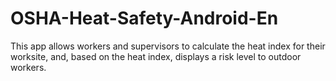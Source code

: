 OSHA-Heat-Safety-Android-En
===========================

This app allows workers and supervisors to calculate the heat index for their worksite, and, based on the heat index, displays a risk level to outdoor workers.